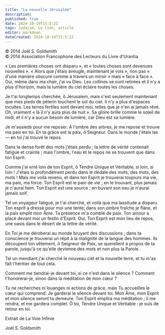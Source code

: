 ```yaml
---
title: "La nouvelle Jérusalem"
description: 
published: true
date: 2024-10-19T15:5:2Z
tags: Judaism, Le Lien, article
editor: markdown
dateCreated: 2024-10-19T15:5:2Z
---
```


<p class="v-card v-sheet theme--light grey lighten-3 px-2">© 2014 Joël S. Goldsmith<br>© 2014 Association Francophone des Lecteurs du Livre d'Urantia</p>

« Les premières choses ont disparu », et « toutes choses sont devenues nouvelles ». « Alors que j'étais aveugle, maintenant je vois », non pas « d'une manière obscure comme à travers un miroir » mais « face à face ». Oui, même dans ma chair, j'ai vu Dieu. Les collines se sont retirées et il n'y a plus d'horizon, mais la lumière du ciel éclaire toutes les choses.

Je t'ai longtemps cherchée, ô Jérusalem, mais c'est seulement maintenant que mes pieds de pèlerin touchent le sol du ciel. Il n'y a plus d'espaces incultes. Les terres fertiles sont devant moi, telles que je n'en ai jamais rêvé. Oh, vraiment « là il n'y aura plus de nuit ». Sa gloire brille comme le soleil de midi, et il n'y a aucun besoin de lumière, car Dieu est sa lumière.

Je m'assieds pour me reposer. À l'ombre des arbres, je me repose et trouve ma paix en toi. En ta grâce est la paix, ô Seigneur. Dans le monde j'étais las — en toi j'ai trouvé le repos.

Dans la dense forêt des mots j'étais perdu ; la lettre de vérité contenait fatigue et crainte ; mais l'ombre, l'eau et le repos ne se trouvent que dans ton Esprit.

Comme j'ai erré loin de ton Esprit, ô Tendre Unique et Véritable, si loin, si loin ! J'étais si profondément perdu dans le dédale des mots, des mots, des mots ! Mais me voilà revenu, et dans ton Esprit je trouverai toujours ma vie, ma paix, ma force. Ton Esprit est le pain de vie ; en le trouvant, plus jamais je n'aurai faim. Ton Esprit est une source ; en buvant son eau je n'aurai jamais soif.

Tel un voyageur fatigué, je t'ai cherché, et voilà que ma lassitude a disparu. Ton esprit a dressé pour moi une tente; dans son ombre fraîche je flâne, et la paix emplit mon Âme. Ta présence m'a comblé de paix. Ton amour a placé devant moi un festin d'Esprit. Oui, Ton Esprit est mon lieu de repos, une oasis dans le désert de la lettre de vérité.

En Toi je me déroberai au monde bruyant des discussions ; dans ta conscience je trouverai un répit à la malignité de la langue des hommes. Ils découpent ton vêtement, ô Seigneur de Paix, se querellent à propos de ta parole, jusqu'à ce qu'elle devienne des mots et non plus la Parole.

Tel un mendiant j'ai cherché le nouveau ciel et la nouvelle terre, et tu m'as fait l'héritier de tout cela.

Comment me tiendrai-je devant toi, si ce n'est dans le silence ? Comment t'honorerai-je, sinon dans la méditation de mon cœur ?

Tu ne recherches ni louanges ni actions de grâce, mais Tu accueilles le cœur qui comprend. Je garderai le silence devant toi. Mon Âme, mon Esprit et mon silence seront ta demeure. Ton Esprit emplira ma méditation ; il me rendra, et me gardera complet. Ô toi, Tendre Unique et Véritable : je suis de retour en toi.

Extrait de La Voie Infinie

Joël S. Goldsmith